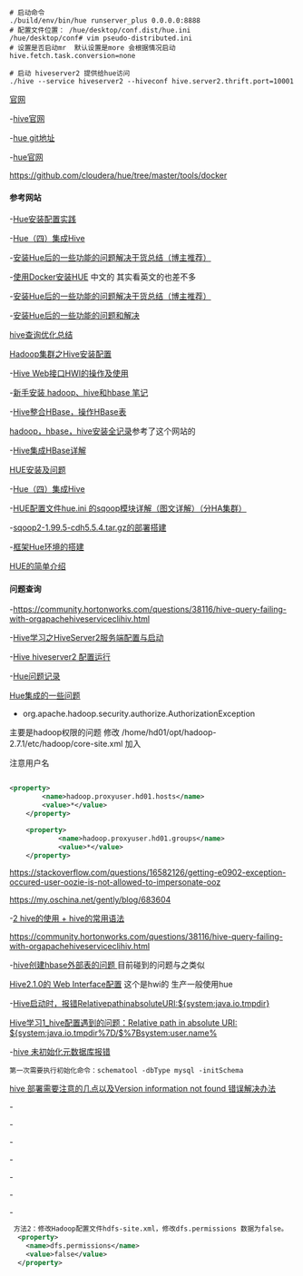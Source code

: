 



````shell

# 启动命令
./build/env/bin/hue runserver_plus 0.0.0.0:8888 
# 配置文件位置： /hue/desktop/conf.dist/hue.ini
/hue/desktop/conf# vim pseudo-distributed.ini
# 设置是否启动mr  默认设置是more 会根据情况启动
hive.fetch.task.conversion=none

# 启动 hiveserver2 提供给hue访问
./hive --service hiveserver2 --hiveconf hive.server2.thrift.port=10001
````



[官网](http://gethue.com/category/hive-fr/)

-[hive官网](http://www.apache.org/dyn/closer.cgi/hive/)

-[hue git地址](https://github.com/cloudera/hue)

-[hue官网](http://gethue.com/hadoop-tutorials-series-ii-8-how-to-transfer-data/)

https://github.com/cloudera/hue/tree/master/tools/docker

#### 参考网站

-[Hue安装配置实践](http://shiyanjun.cn/archives/1002.html)

-[Hue（四）集成Hive](http://blog.csdn.net/maomaosi2009/article/details/45648829)

-[安装Hue后的一些功能的问题解决干货总结（博主推荐）](http://www.cnblogs.com/zlslch/p/6819622.html)

-[使用Docker安装HUE](http://blog.csdn.net/u012948976/article/details/51763338) 中文的 其实看英文的也差不多

-[安装Hue后的一些功能的问题解决干货总结（博主推荐）](http://www.cnblogs.com/zlslch/p/6819622.html)

-[安装Hue后的一些功能的问题和解决](http://blog.csdn.net/eason_oracle/article/details/52191897)

[hive查询优化总结](http://blog.csdn.net/azhao_dn/article/details/7707811)

[Hadoop集群之Hive安装配置](http://blog.csdn.net/blue_jjw/article/details/50479263)

-[Hive Web接口HWI的操作及使用](http://www.ithao123.cn/content-648234.html)

-[新手安装 hadoop、hive和hbase 笔记](http://www.cnblogs.com/chenfool/p/3574789.html)

-[Hive整合HBase，操作HBase表](http://www.cnblogs.com/1130136248wlxk/articles/5517726.html)

[hadoop，hbase，hive安装全记录](http://blog.csdn.net/chengweipeng123/article/details/7174717)参考了这个网站的

-[Hive集成HBase详解](http://www.cnblogs.com/MOBIN/p/5704001.html)

[HUE安装及问题](http://blog.csdn.net/sinat_25306771/article/details/53534017)

-[Hue（四）集成Hive](http://blog.csdn.net/maomaosi2009/article/details/45648829)

-[HUE配置文件hue.ini 的sqoop模块详解（图文详解）（分HA集群）](http://www.cnblogs.com/zlslch/p/6820409.html)

-[sqoop2-1.99.5-cdh5.5.4.tar.gz的部署搭建](http://www.cnblogs.com/zlslch/p/6821763.html)

-[框架Hue环境的搭建](http://www.jianshu.com/p/87b76a686216)

[HUE的简单介绍](http://blog.csdn.net/ywheel1989/article/details/51560312)



#### 问题查询

-https://community.hortonworks.com/questions/38116/hive-query-failing-with-orgapachehiveserviceclihiv.html

-[Hive学习之HiveServer2服务端配置与启动](http://www.aboutyun.com/thread-12278-1-1.html)

-[Hive hiveserver2 配置运行](http://blog.csdn.net/wind520/article/details/44084953)

-[Hue问题记录](http://www.ithao123.cn/content-1389854.html)

[Hue集成的一些问题](http://blog.csdn.net/u014658112/article/details/72751191)

- org.apache.hadoop.security.authorize.AuthorizationException

主要是hadoop权限的问题 修改  /home/hd01/opt/hadoop-2.7.1/etc/hadoop/core-site.xml 加入

注意用户名

````xml

<property>
        <name>hadoop.proxyuser.hd01.hosts</name>
        <value>*</value>
    </property>

    <property>
            <name>hadoop.proxyuser.hd01.groups</name>
            <value>*</value>
    </property>
````

https://stackoverflow.com/questions/16582126/getting-e0902-exception-occured-user-oozie-is-not-allowed-to-impersonate-ooz

https://my.oschina.net/gently/blog/683604

-[2 hive的使用 + hive的常用语法](http://www.cnblogs.com/zlslch/p/5947630.html)

https://community.hortonworks.com/questions/38116/hive-query-failing-with-orgapachehiveserviceclihiv.html

-[hive创建hbase外部表的问题 ](http://www.aboutyun.com/thread-18495-2-1.html)  目前碰到的问题与之类似

[Hive2.1.0的 Web Interface配置](http://blog.csdn.net/cuihaolong/article/details/52064824) 这个是hwi的 生产一般使用hue

-[Hive启动时，报错RelativepathinabsoluteURI:${system:java.io.tmpdir}](http://www.2cto.com/net/201702/596974.html)

[Hive学习1_hive配置遇到的问题：Relative path in absolute URI: ${system:java.io.tmpdir%7D/$%7Bsystem:user.name%](http://blog.csdn.net/wang_zhenwei/article/details/50561619)

-[hive 未初始化元数据库报错](http://www.bubuko.com/infodetail-1834078.html)

````shell
第一次需要执行初始化命令：schematool -dbType mysql -initSchema
````

[hive 部署需要注意的几点以及Version information not found 错误解决办法](http://blog.csdn.net/youngqj/article/details/19987727)

-[]()

-[]()

-[]()

-[]()

-[]()

-[]()

-[]()



````xml
 方法2：修改Hadoop配置文件hdfs-site.xml，修改dfs.permissions 数据为false。
  <property>
    <name>dfs.permissions</name>
    <value>false</value>
  </property>
````

